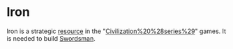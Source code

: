 # Iron

Iron is a strategic [resource](resource) in the "[Civilization%20%28series%29](Civilization)" games. It is needed to build [Swordsman](Swordsmen).